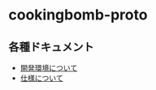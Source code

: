 # cookingbomb-proto

## 各種ドキュメント
- [開発環境について](https://github.com/CA22-game-creators/cookingbomb-proto/blob/main/doc/development.md)
- [仕様について](https://github.com/CA22-game-creators/cookingbomb-proto/blob/main/doc/specification.md)
